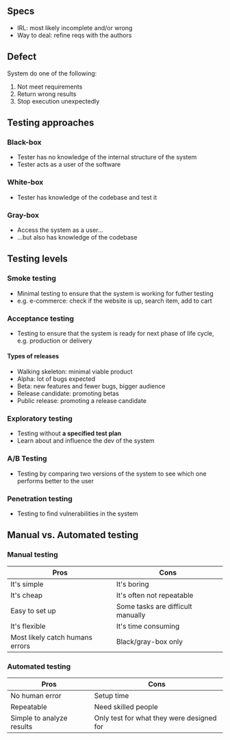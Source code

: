 ## Specs
- IRL: most likely incomplete and/or wrong
- Way to deal: refine reqs with the authors

## Defect
System do one of the following:
1. Not meet requirements
2. Return wrong results
3. Stop execution unexpectedly

## Testing approaches
### Black-box
- Tester has no knowledge of the internal structure of the system
- Tester acts as a user of the software
### White-box
- Tester has knowledge of the codebase and test it
### Gray-box
- Access the system as a user...
- ...but also has knowledge of the codebase

## Testing levels
### Smoke testing
- Minimal testing to ensure that the system is working for futher testing 
- e.g. e-commerce: check if the website is up, search item, add to cart
### Acceptance testing
- Testing to ensure that the system is ready for next phase of life cycle, e.g. production or delivery
#### Types of releases
- Walking skeleton: minimal viable product
- Alpha: lot of bugs expected
- Beta: new features and fewer bugs, bigger audience
- Release candidate: promoting betas
- Public release: promoting a release candidate
### Exploratory testing
- Testing without **a specified test plan**
- Learn about and influence the dev of the system
### A/B Testing
- Testing by comparing two versions of the system to see which one performs better to the user
### Penetration testing
- Testing to find vulnerabilities in the system

## Manual vs. Automated testing
### Manual testing
| Pros | Cons |
| --- | --- |
| It's simple | It's boring |
| It's cheap | It's often not repeatable |
| Easy to set up | Some tasks are difficult manually |
| It's flexible | It's time consuming |
| Most likely catch humans errors | Black/gray-box only |

### Automated testing
| Pros | Cons |
| --- | --- |
| No human error | Setup time |
| Repeatable | Need skilled people |
| Simple to analyze results | Only test for what they were designed for |